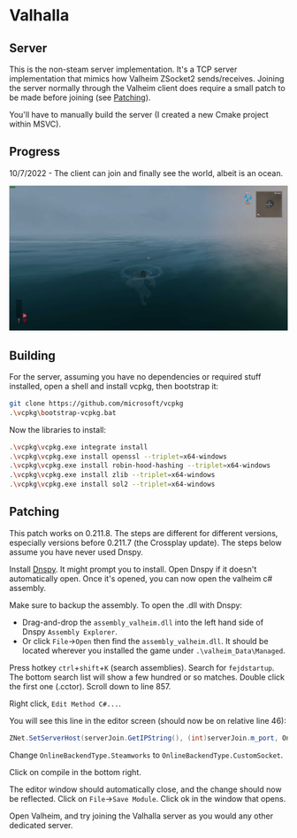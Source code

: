 # Valhalla 

## Server
This is the non-steam server implementation. It's a TCP server implementation that mimics how Valheim ZSocket2 sends/receives. Joining the server normally through the Valheim client does require a small patch to be made before joining (see [Patching](https://github.com/PeriodicSeizures/Valhalla/tree/server#patching)).

You'll have to manually build the server (I created a new Cmake project within MSVC).

## Progress
10/7/2022 - The client can join and finally see the world, albeit is an ocean.

![Ocean spawn image](/res/ocean_spawn.jpg)

## Building
For the server, assuming you have no dependencies or required stuff installed, open a shell and install vcpkg, then bootstrap it:
```bash
git clone https://github.com/microsoft/vcpkg
.\vcpkg\bootstrap-vcpkg.bat
```
Now the libraries to install:
```bash
.\vcpkg\vcpkg.exe integrate install
.\vcpkg\vcpkg.exe install openssl --triplet=x64-windows
.\vcpkg\vcpkg.exe install robin-hood-hashing --triplet=x64-windows
.\vcpkg\vcpkg.exe install zlib --triplet=x64-windows
.\vcpkg\vcpkg.exe install sol2 --triplet=x64-windows
```

## Patching
This patch works on 0.211.8. The steps are different for different versions, especially versions before 0.211.7 (the Crossplay update). The steps below assume you have never used Dnspy.

Install [Dnspy](https://github.com/dnSpy/dnSpy/releases/tag/v6.1.8). It might prompt you to install. Open Dnspy if it doesn't automatically open. Once it's opened, you can now open the valheim c# assembly. 

Make sure to backup the assembly. To open the .dll with Dnspy:
 - Drag-and-drop the `assembly_valheim.dll` into the left hand side of Dnspy `Assembly Explorer`.
 - Or click `File`->`Open` then find the `assembly_valheim.dll`. It should be located wherever you installed the game under `.\valheim_Data\Managed`.
    
Press hotkey `ctrl`+`shift`+`K` (search assemblies). Search for `fejdstartup`. The bottom search list will show a few hundred or so matches. Double click the first one (.cctor). Scroll down to line 857. 

Right click, `Edit Method C#...`.

You will see this line in the editor screen (should now be on relative line 46):
```c#
ZNet.SetServerHost(serverJoin.GetIPString(), (int)serverJoin.m_port, OnlineBackendType.Steamworks);
```

Change `OnlineBackendType.Steamworks` to `OnlineBackendType.CustomSocket`.

Click on compile in the bottom right.

The editor window should automatically close, and the change should now be reflected. Click on `File`->`Save Module`. Click ok in the window that opens.

Open Valheim, and try joining the Valhalla server as you would any other dedicated server.